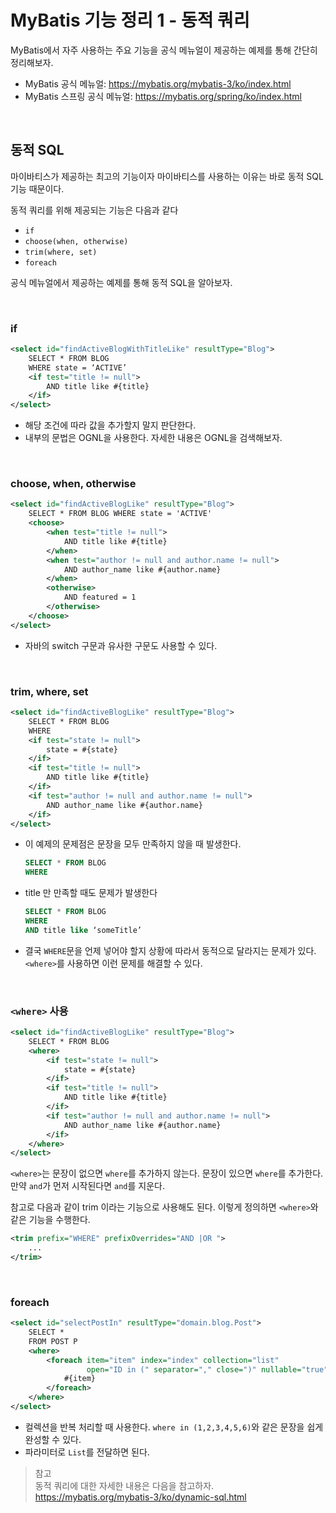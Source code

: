 # MyBatis 기능 정리 1 - 동적 쿼리
MyBatis에서 자주 사용하는 주요 기능을 공식 메뉴얼이 제공하는 예제를 통해 간단히 정리해보자.
* MyBatis 공식 메뉴얼: https://mybatis.org/mybatis-3/ko/index.html
* MyBatis 스프링 공식 메뉴얼: https://mybatis.org/spring/ko/index.html

<br>

## 동적 SQL
마이바티스가 제공하는 최고의 기능이자 마이바티스를 사용하는 이유는 바로 동적 SQL 기능 때문이다.

동적 쿼리를 위해 제공되는 기능은 다음과 같다
* ```if```
* ```choose(when, otherwise)```
* ```trim(where, set)```
* ```foreach```

공식 메뉴얼에서 제공하는 예제를 통해 동적 SQL을 알아보자.

<br>

### if
```xml
<select id="findActiveBlogWithTitleLike" resultType="Blog">
    SELECT * FROM BLOG
    WHERE state = ‘ACTIVE’
    <if test="title != null">
        AND title like #{title}
    </if>
</select>
```
* 해당 조건에 따라 값을 추가할지 말지 판단한다.
* 내부의 문법은 OGNL을 사용한다. 자세한 내용은 OGNL을 검색해보자.

<br>

### choose, when, otherwise
```xml
<select id="findActiveBlogLike" resultType="Blog">
    SELECT * FROM BLOG WHERE state = 'ACTIVE'
    <choose>
        <when test="title != null">
            AND title like #{title}
        </when>
        <when test="author != null and author.name != null">
            AND author_name like #{author.name}
        </when>
        <otherwise>
            AND featured = 1
        </otherwise>
    </choose>
</select>
```
* 자바의 switch 구문과 유사한 구문도 사용할 수 있다.

<br>

### trim, where, set
```xml
<select id="findActiveBlogLike" resultType="Blog">
    SELECT * FROM BLOG
    WHERE
    <if test="state != null">
        state = #{state}
    </if>
    <if test="title != null">
        AND title like #{title}
    </if>
    <if test="author != null and author.name != null">
        AND author_name like #{author.name}
    </if>
</select>
```
* 이 예제의 문제점은 문장을 모두 만족하지 않을 때 발생한다. 
  ```sql
  SELECT * FROM BLOG
  WHERE
  ```  
* title 만 만족할 때도 문제가 발생한다
  ```sql
  SELECT * FROM BLOG
  WHERE
  AND title like ‘someTitle’
  ```
* 결국 ```WHERE```문을 언제 넣어야 할지 상황에 따라서 동적으로 달라지는 문제가 있다. ```<where>```를 사용하면 이런 문제를 해결할 수 있다.

<br>

### ```<where>``` 사용
```xml
<select id="findActiveBlogLike" resultType="Blog">
    SELECT * FROM BLOG
    <where>
        <if test="state != null">
            state = #{state}
        </if>
        <if test="title != null">
            AND title like #{title}
        </if>
        <if test="author != null and author.name != null">
            AND author_name like #{author.name}
        </if>
    </where>
</select>
```
```<where>```는 문장이 없으면 ```where```를 추가하지 않는다. 문장이 있으면 ```where```를 추가한다. 만약 ```and```가 먼저 시작된다면 ```and```를 지운다.

참고로 다음과 같이 trim 이라는 기능으로 사용해도 된다. 이렇게 정의하면 ```<where>```와 같은 기능을 수행한다.
```xml
<trim prefix="WHERE" prefixOverrides="AND |OR ">
    ...
</trim>
```

<br>

### foreach
```xml
<select id="selectPostIn" resultType="domain.blog.Post">
    SELECT *
    FROM POST P
    <where>
        <foreach item="item" index="index" collection="list"
                 open="ID in (" separator="," close=")" nullable="true">
            #{item}
        </foreach>
    </where>
</select>
```
* 컬렉션을 반복 처리할 때 사용한다. ```where in (1,2,3,4,5,6)```와 같은 문장을 쉽게 완성할 수 있다.
* 파라미터로 ```List```를 전달하면 된다.

> 참고<br>
> 동적 쿼리에 대한 자세한 내용은 다음을 참고하자.<br>
> https://mybatis.org/mybatis-3/ko/dynamic-sql.html